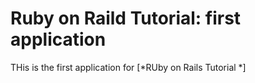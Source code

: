 # Ruby on Raild Tutorial: first application

THis is the first application for [*RUby on Rails Tutorial *]